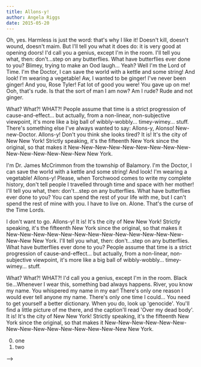 ```yaml
---
title: Allons-y!
author: Angela Riggs
date: 2015-05-20
---
```


Oh, yes. Harmless is just the word: that's why I like it! Doesn't kill, doesn't wound, doesn't maim. But I'll tell you what it does do: it is very good at opening doors! I'd call you a genius, except I'm in the room. I'll tell you what, then: don't...step on any butterflies. What have butterflies ever done to you? Blimey, trying to make an Ood laugh... Yeah? Well I'm the Lord of Time. I'm the Doctor, I can save the world with a kettle and some string! And look! I'm wearing a vegetable! Aw, I wanted to be ginger! I've never been ginger! And you, Rose Tyler! Fat lot of good you were! You gave up on me! Ooh, that's rude. Is that the sort of man I am now? Am I rude? Rude and not ginger.  

What? What?! WHAT?! People assume that time is a strict progression of cause-and-effect... but actually, from a non-linear, non-subjective viewpoint, it's more like a big ball of wibbly-wobbly... timey-wimey... stuff. There's something else I've always wanted to say: Allons-y, Alonso! New-new-Doctor. Allons-y! Don't you think she looks tired? It is! It's the city of New New York! Strictly speaking, it's the fifteenth New York since the original, so that makes it New-New-New-New-New-New-New-New-New-New-New-New-New-New-New New York.  


I'm Dr. James McCrimmon from the township of Balamory. I'm the Doctor, I can save the world with a kettle and some string! And look! I'm wearing a vegetable! Allons-y! Please, when Torchwood comes to write my complete history, don't tell people I travelled through time and space with her mother! I'll tell you what, then: don't...step on any butterflies. What have butterflies ever done to you? You can spend the rest of your life with me, but I can't spend the rest of mine with you. I have to live on. Alone. That's the curse of the Time Lords.  


I don't want to go. Allons-y! It is! It's the city of New New York! Strictly speaking, it's the fifteenth New York since the original, so that makes it New-New-New-New-New-New-New-New-New-New-New-New-New-New-New New York. I'll tell you what, then: don't...step on any butterflies. What have butterflies ever done to you? People assume that time is a strict progression of cause-and-effect... but actually, from a non-linear, non-subjective viewpoint, it's more like a big ball of wibbly-wobbly... timey-wimey... stuff.  

What? What?! WHAT?! I'd call you a genius, except I'm in the room. Black tie...Whenever I wear this, something bad always happens. River, you know my name. You whispered my name in my ear! There's only one reason I would ever tell anyone my name. There's only one time I could... You need to get yourself a better dictionary. When you do, look up 'genocide'. You'll find a little picture of me there, and the caption'll read 'Over my dead body'. It is! It's the city of New New York! Strictly speaking, it's the fifteenth New York since the original, so that makes it New-New-New-New-New-New-New-New-New-New-New-New-New-New-New New York.

0. one
0. two
<!-- <!-- 0. tre --> -->